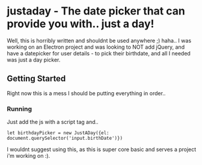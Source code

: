 # justaday - The date picker that can provide you with.. just a day!

Well, this is horribly written and shouldnt be used anywhere ;) haha..
I was working on an Electron project and was looking to NOT add jQuery, and have a datepicker for user details - to pick their birthdate, and all I needed was just a day picker. 


## Getting Started

Right now this is a mess I should be putting everything in order..

### Running

Just add the js with a script tag and.. 

```
let birthdayPicker = new JustADay({el: document.querySelector('input.birthDate')})
```

I wouldnt suggest using this, as this is super core basic and serves a project i'm working on :).


